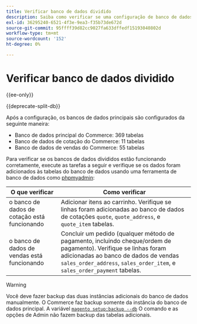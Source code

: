 ```yaml
---
title: Verificar banco de dados dividido
description: Saiba como verificar se uma configuração de banco de dados dividido do Commerce está funcionando corretamente.
exl-id: 36295240-6521-4f3e-9ea3-f35b73de672d
source-git-commit: 95ffff39d82cc9027fa633dffedf15193040802d
workflow-type: tm+mt
source-wordcount: '152'
ht-degree: 0%

---
```


# Verificar banco de dados dividido

{{ee-only}}

{{deprecate-split-db}}

Após a configuração, os bancos de dados principais são configurados da seguinte maneira:

- Banco de dados principal do Commerce: 369 tabelas
- Banco de dados de cotação do Commerce: 11 tabelas
- Banco de dados de vendas do Commerce: 55 tabelas

Para verificar se os bancos de dados divididos estão funcionando corretamente, execute as tarefas a seguir e verifique se os dados foram adicionados às tabelas do banco de dados usando uma ferramenta de banco de dados como [phpmyadmin](../../installation/prerequisites/optional-software.md#phpmyadmin):

| O que verificar | Como verificar |
| -------------- | ------------- |
| o banco de dados de cotação está funcionando | Adicionar itens ao carrinho. Verifique se linhas foram adicionadas ao banco de dados de cotações `quote`, `quote_address`, e `quote_item` tabelas. |
| o banco de dados de vendas está funcionando | Concluir um pedido (qualquer método de pagamento, incluindo cheque/ordem de pagamento). Verifique se linhas foram adicionadas ao banco de dados de vendas `sales_order_address`, `sales_order_item`, e `sales_order_payment` tabelas. |

>[!WARNING]
>
>Você deve fazer backup das duas instâncias adicionais do banco de dados manualmente. O Commerce faz backup somente da instância do banco de dados principal. A variável [`magento setup:backup --db`](../../installation/tutorials/backup.md) O comando e as opções de Admin não fazem backup das tabelas adicionais.
